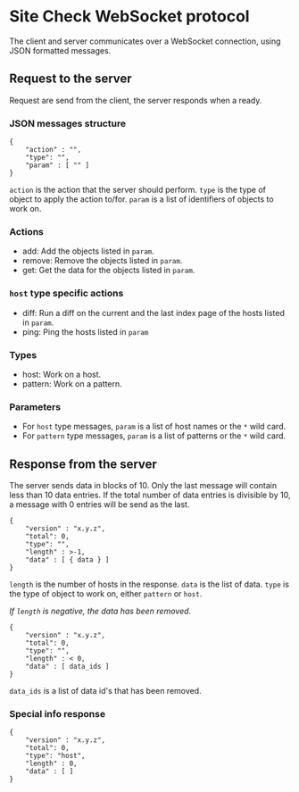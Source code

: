 # Site Check WebSocket protocol #

The client and server communicates over a WebSocket connection, using JSON
formatted messages.

## Request to the server ##

Request are send from the client, the server responds  when a ready.

### JSON messages structure ###

	{
		"action" : "",
		"type": "",
		"param" : [ "" ]
	}
		
`action` is the action that the server should perform.
`type` is the type of object to apply the action to/for.
`param` is a list of identifiers of objects to work on. 

### Actions ###

 * add: Add the objects listed in `param`.
 * remove: Remove the objects listed in `param`.
 * get: Get the data for the objects listed in `param`.

### `host` type specific actions ###

 * diff: Run a diff on the current and the last index page of the hosts listed
   in `param`.
 * ping: Ping the hosts listed in `param`

### Types ###

 * host:  Work on a host.
 * pattern: Work on a pattern.
   
### Parameters ###

 * For `host` type messages, `param` is a list of host names or the `*` wild
   card.
 * For `pattern` type messages, `param` is a list of patterns or the `*` wild
   card.

## Response from the server ##

The server sends data in blocks of 10. Only the last message will contain
less than 10 data entries. If the total number of data entries is divisible by
10, a message with 0 entries will be send as the last.

	{
		"version" : "x.y.z",
		"total": 0,
		"type": "",
		"length" : >-1,
		"data" : [ { data } ]
	}
  
`length` is the number of hosts in the response. `data` is the list of
data. `type` is the type of object to work on, either `pattern` or `host`.

*If `length` is negative, the data has been removed*. 

	{
		"version" : "x.y.z",
		"total": 0,
		"type": "",
		"length" : < 0,
		"data" : [ data_ids ]
	}
	
`data_ids` is a list of data id's that has been removed.

### Special info response ###

	{
		"version" : "x.y.z",
		"total": 0,
		"type": "host",
		"length" : 0,
		"data" : [ ]
	}
